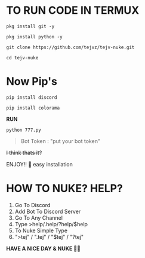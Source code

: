 # TO RUN CODE IN TERMUX

``pkg install git -y``
 
``pkg install python -y``

``git clone https://github.com/tejvz/tejv-nuke.git``

``cd tejv-nuke``

# Now Pip's

```pip install discord```

```pip install colorama```

**RUN**

``python 777.py``

> Bot Token : "put your bot token"

~~I think thats it?~~

ENJOY!! 🫡 easy installation

# HOW TO NUKE? HELP?

1. Go To Discord
2. Add Bot To Discord Server
3. Go To Any Channel
4. Type >help/.help/?help/$help
5. To Nuke Simple Type
6. ">tej" / ".tej" / "$tej" / "?tej"

**HAVE A NICE DAY & NUKE 👋🏻**
